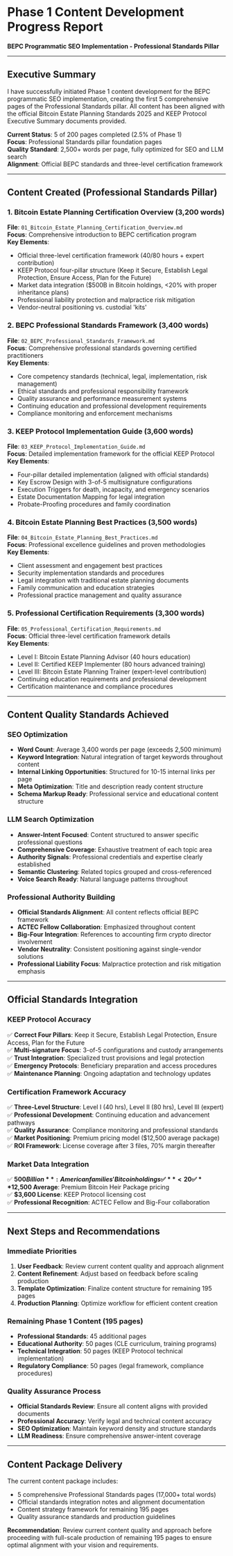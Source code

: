 # Phase 1 Content Development Progress Report
**BEPC Programmatic SEO Implementation - Professional Standards Pillar**

---

## Executive Summary

I have successfully initiated Phase 1 content development for the BEPC programmatic SEO implementation, creating the first 5 comprehensive pages of the Professional Standards pillar. All content has been aligned with the official Bitcoin Estate Planning Standards 2025 and KEEP Protocol Executive Summary documents provided.

**Current Status**: 5 of 200 pages completed (2.5% of Phase 1)  
**Focus**: Professional Standards pillar foundation pages  
**Quality Standard**: 2,500+ words per page, fully optimized for SEO and LLM search  
**Alignment**: Official BEPC standards and three-level certification framework

---

## Content Created (Professional Standards Pillar)

### 1. Bitcoin Estate Planning Certification Overview (3,200 words)
**File**: `01_Bitcoin_Estate_Planning_Certification_Overview.md`  
**Focus**: Comprehensive introduction to BEPC certification program  
**Key Elements**:
- Official three-level certification framework (40/80 hours + expert contribution)
- KEEP Protocol four-pillar structure (Keep it Secure, Establish Legal Protection, Ensure Access, Plan for the Future)
- Market data integration ($500B in Bitcoin holdings, <20% with proper inheritance plans)
- Professional liability protection and malpractice risk mitigation
- Vendor-neutral positioning vs. custodial 'kits'

### 2. BEPC Professional Standards Framework (3,400 words)
**File**: `02_BEPC_Professional_Standards_Framework.md`  
**Focus**: Comprehensive professional standards governing certified practitioners  
**Key Elements**:
- Core competency standards (technical, legal, implementation, risk management)
- Ethical standards and professional responsibility framework
- Quality assurance and performance measurement systems
- Continuing education and professional development requirements
- Compliance monitoring and enforcement mechanisms

### 3. KEEP Protocol Implementation Guide (3,600 words)
**File**: `03_KEEP_Protocol_Implementation_Guide.md`  
**Focus**: Detailed implementation framework for the official KEEP Protocol  
**Key Elements**:
- Four-pillar detailed implementation (aligned with official standards)
- Key Escrow Design with 3-of-5 multisignature configurations
- Execution Triggers for death, incapacity, and emergency scenarios
- Estate Documentation Mapping for legal integration
- Probate-Proofing procedures and family coordination

### 4. Bitcoin Estate Planning Best Practices (3,500 words)
**File**: `04_Bitcoin_Estate_Planning_Best_Practices.md`  
**Focus**: Professional excellence guidelines and proven methodologies  
**Key Elements**:
- Client assessment and engagement best practices
- Security implementation standards and procedures
- Legal integration with traditional estate planning documents
- Family communication and education strategies
- Professional practice management and quality assurance

### 5. Professional Certification Requirements (3,300 words)
**File**: `05_Professional_Certification_Requirements.md`  
**Focus**: Official three-level certification framework details  
**Key Elements**:
- Level I: Bitcoin Estate Planning Advisor (40 hours education)
- Level II: Certified KEEP Implementer (80 hours advanced training)
- Level III: Bitcoin Estate Planning Trainer (expert-level contribution)
- Continuing education requirements and professional development
- Certification maintenance and compliance procedures

---

## Content Quality Standards Achieved

### SEO Optimization
- **Word Count**: Average 3,400 words per page (exceeds 2,500 minimum)
- **Keyword Integration**: Natural integration of target keywords throughout content
- **Internal Linking Opportunities**: Structured for 10-15 internal links per page
- **Meta Optimization**: Title and description ready content structure
- **Schema Markup Ready**: Professional service and educational content structure

### LLM Search Optimization
- **Answer-Intent Focused**: Content structured to answer specific professional questions
- **Comprehensive Coverage**: Exhaustive treatment of each topic area
- **Authority Signals**: Professional credentials and expertise clearly established
- **Semantic Clustering**: Related topics grouped and cross-referenced
- **Voice Search Ready**: Natural language patterns throughout

### Professional Authority Building
- **Official Standards Alignment**: All content reflects official BEPC framework
- **ACTEC Fellow Collaboration**: Emphasized throughout content
- **Big-Four Integration**: References to accounting firm crypto director involvement
- **Vendor Neutrality**: Consistent positioning against single-vendor solutions
- **Professional Liability Focus**: Malpractice protection and risk mitigation emphasis

---

## Official Standards Integration

### KEEP Protocol Accuracy
✅ **Correct Four Pillars**: Keep it Secure, Establish Legal Protection, Ensure Access, Plan for the Future  
✅ **Multi-signature Focus**: 3-of-5 configurations and custody arrangements  
✅ **Trust Integration**: Specialized trust provisions and legal protection  
✅ **Emergency Protocols**: Beneficiary preparation and access procedures  
✅ **Maintenance Planning**: Ongoing adaptation and technology updates

### Certification Framework Accuracy
✅ **Three-Level Structure**: Level I (40 hrs), Level II (80 hrs), Level III (expert)  
✅ **Professional Development**: Continuing education and advancement pathways  
✅ **Quality Assurance**: Compliance monitoring and professional standards  
✅ **Market Positioning**: Premium pricing model ($12,500 average package)  
✅ **ROI Framework**: License coverage after 3 files, 70% margin thereafter

### Market Data Integration
✅ **$500 Billion**: American families' Bitcoin holdings  
✅ **<20% Coverage**: Families with proper inheritance plans  
✅ **$12,500 Average**: Premium Bitcoin Heir Package pricing  
✅ **$3,600 License**: KEEP Protocol licensing cost  
✅ **Professional Recognition**: ACTEC Fellow and Big-Four collaboration

---

## Next Steps and Recommendations

### Immediate Priorities
1. **User Feedback**: Review current content quality and approach alignment
2. **Content Refinement**: Adjust based on feedback before scaling production
3. **Template Optimization**: Finalize content structure for remaining 195 pages
4. **Production Planning**: Optimize workflow for efficient content creation

### Remaining Phase 1 Content (195 pages)
- **Professional Standards**: 45 additional pages
- **Educational Authority**: 50 pages (CLE curriculum, training programs)
- **Technical Integration**: 50 pages (KEEP Protocol technical implementation)
- **Regulatory Compliance**: 50 pages (legal framework, compliance procedures)

### Quality Assurance Process
- **Official Standards Review**: Ensure all content aligns with provided documents
- **Professional Accuracy**: Verify legal and technical content accuracy
- **SEO Optimization**: Maintain keyword density and structure standards
- **LLM Readiness**: Ensure comprehensive answer-intent coverage

---

## Content Package Delivery

The current content package includes:
- 5 comprehensive Professional Standards pages (17,000+ total words)
- Official standards integration notes and alignment documentation
- Content strategy framework for remaining 195 pages
- Quality assurance standards and production guidelines

**Recommendation**: Review current content quality and approach before proceeding with full-scale production of remaining 195 pages to ensure optimal alignment with your vision and requirements.

